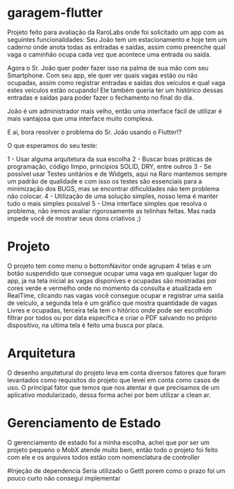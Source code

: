 # garagem-flutter
Projeto feito para avaliação da RaroLabs onde foi solicitado um app com as seguintes funcionalidades:
Seu João tem um estacionamento e hoje tem um caderno onde anota todas as entradas e saídas, assim como preenche qual vaga o caminhão ocupa cada vez que acontece uma entrada ou saída.

Agora o Sr. João quer poder fazer isso na palma de sua mão com seu Smartphone. Com seu app, ele quer ver quais vagas estão ou não ocupadas, assim como registrar entradas e saídas dos veículos e qual vaga estes veículos estão ocupando! Ele também queria ter um histórico dessas entradas e saídas para poder fazer o fechamento no final do dia.

João é um administrador mais velho, então uma interface fácil de utilizar é mais vantajosa que uma interface muito complexa.

E aí, bora resolver o problema do Sr. João usando o Flutter!?

O que esperamos do seu teste:

1 - Usar alguma arquitetura da sua escolha
2 - Buscar boas práticas de programação, código limpo, princípios SOLID, DRY, entre outros
3 - Se possível usar Testes unitários e de Widgets, aqui na Raro mantemos sempre um padrão de qualidade e com isso os testes são essenciais para a minimização dos BUGS, mas se encontrar dificuldades não tem problema não colocar.
4 - Utilização de uma solução simples, nosso lema é manter tudo o mais simples possível
5 - Uma interface simples que resolva o problema, não iremos avaliar rigorosamente as telinhas feitas. Mas nada impede você de mostrar seus dons criativos ;)

# Projeto
O projeto tem como menu o bottomNavitor onde agrupam 4 telas e um botão suspendido que consegue ocupar uma vaga em qualquer lugar do app, ja na tela inicial as vagas disponíves e ocupadas são mostradas por cores verde e vermelho onde no momento da consulta e atualizada em RealTime, clicando nas vagas você consegue ocupar e registrar uma saída de veículo, a segunda tela é um gráfico que mostra quantidade de vagas Livres e ocupadas, terceira tela tem o hitórico onde pode ser escolhido filtrar por todos ou por data específica e criar o PDF salvando no próprio dispositivo, na ultima tela é feito uma busca por placa.

# Arquitetura
O desenho arquitetural do projeto leva em conta diversos fatores que foram levantados como requisitos do projeto que levei em conta como casos de uso. O principal fator que temos que nos atentar é que precisamos de um aplicativo modularizado, dessa forma achei por bem utilizar a clean ar.

# Gerenciamento de Estado
O gerenciamento de estado foi a minha escolha, achei que por ser um projeto pequeno o MobX atende muito bem, então todo o projeto foi feito com ele e os arquivos todos estão com nomenclatura de controller

#Injeção de dependencia
Seria utilizado o GetIt porem como o prazo foi um pouco curto não consegui implementar
